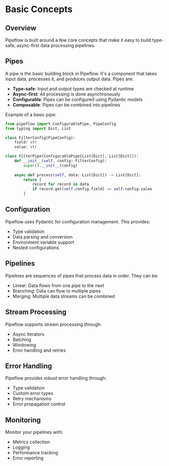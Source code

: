 # Basic Concepts

## Overview

Pipeflow is built around a few core concepts that make it easy to build type-safe, async-first data processing pipelines.

## Pipes

A pipe is the basic building block in Pipeflow. It's a component that takes input data, processes it, and produces output data. Pipes are:

- **Type-safe**: Input and output types are checked at runtime
- **Async-first**: All processing is done asynchronously
- **Configurable**: Pipes can be configured using Pydantic models
- **Composable**: Pipes can be combined into pipelines

Example of a basic pipe:

```python
from pipeflow import ConfigurablePipe, PipeConfig
from typing import Dict, List

class FilterConfig(PipeConfig):
    field: str
    value: str

class FilterPipe(ConfigurablePipe[List[Dict], List[Dict]]):
    def __init__(self, config: FilterConfig):
        super().__init__(config)
    
    async def process(self, data: List[Dict]) -> List[Dict]:
        return [
            record for record in data 
            if record.get(self.config.field) == self.config.value
        ]
```

## Configuration

Pipeflow uses Pydantic for configuration management. This provides:

- Type validation
- Data parsing and conversion
- Environment variable support
- Nested configurations

## Pipelines

Pipelines are sequences of pipes that process data in order. They can be:

- Linear: Data flows from one pipe to the next
- Branching: Data can flow to multiple pipes
- Merging: Multiple data streams can be combined

## Stream Processing

Pipeflow supports stream processing through:

- Async iterators
- Batching
- Windowing
- Error handling and retries

## Error Handling

Pipeflow provides robust error handling through:

- Type validation
- Custom error types
- Retry mechanisms
- Error propagation control

## Monitoring

Monitor your pipelines with:

- Metrics collection
- Logging
- Performance tracking
- Error reporting
